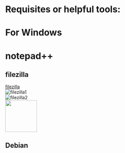 # Requisites or helpful tools:
# For Windows
# notepad++


## filezilla <br>
[filezilla](https://filezilla-project.org/)<br>
![filezilla1](https://github.com/epicinsomniac/dock/assets/135930881/e773afb8-d298-4801-aa10-4ba8b9e8c87b)<br>
![filezilla2](https://github.com/epicinsomniac/dock/assets/135930881/adcd345a-b633-46e3-b370-0ae5f3e0e8f1)<br>
<img src="[https://your-image-url.type](https://github-production-user-asset-6210df.s3.amazonaws.com/135930881/252553528-e773afb8-d298-4801-aa10-4ba8b9e8c87b.png)" width="100" height="100"><br>

## Debian
